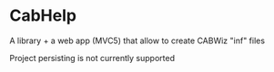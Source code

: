 # CabHelp
A library + a web app (MVC5) that allow to create CABWiz "inf" files

Project persisting is not currently supported
